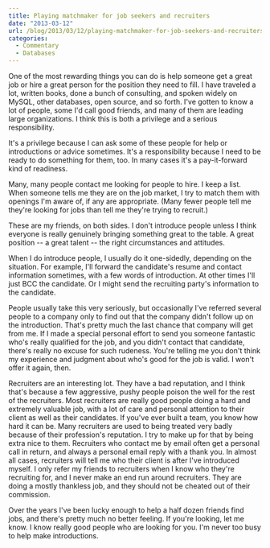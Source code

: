 ```yaml
---
title: Playing matchmaker for job seekers and recruiters
date: "2013-03-12"
url: /blog/2013/03/12/playing-matchmaker-for-job-seekers-and-recruiters/
categories:
  - Commentary
  - Databases
---
```

One of the most rewarding things you can do is help someone get a great job or hire a great person for the position they need to fill. I have traveled a lot, written books, done a bunch of consulting, and spoken widely on MySQL, other databases, open source, and so forth. I've gotten to know a lot of people, some I'd call good friends, and many of them are leading large organizations. I think this is both a privilege and a serious responsibility.

It's a privilege because I can ask some of these people for help or introductions or advice sometimes. It's a responsibility because I need to be ready to do something for them, too. In many cases it's a pay-it-forward kind of readiness.

Many, many people contact me looking for people to hire. I keep a list. When someone tells me they are on the job market, I try to match them with openings I'm aware of, if any are appropriate. (Many fewer people tell me they're looking for jobs than tell me they're trying to recruit.)

These are my friends, on both sides. I don't introduce people unless I think everyone is really genuinely bringing something great to the table. A great position -- a great talent -- the right circumstances and attitudes.

When I do introduce people, I usually do it one-sidedly, depending on the situation. For example, I'll forward the candidate's resume and contact information sometimes, with a few words of introduction. At other times I'll just BCC the candidate. Or I might send the recruiting party's information to the candidate.

People usually take this very seriously, but occasionally I've referred several people to a company only to find out that the company didn't follow up on the introduction. That's pretty much the last chance that company will get from me. If I made a special personal effort to send you someone fantastic who's really qualified for the job, and you didn't contact that candidate, there's really no excuse for such rudeness. You're telling me you don't think my experience and judgment about who's good for the job is valid. I won't offer it again, then.

Recruiters are an interesting lot. They have a bad reputation, and I think that's because a few aggressive, pushy people poison the well for the rest of the recruiters. Most recruiters are really good people doing a hard and extremely valuable job, with a lot of care and personal attention to their client as well as their candidates. If you've ever built a team, you know how hard it can be. Many recruiters are used to being treated very badly because of their profession's reputation. I try to make up for that by being extra nice to them. Recruiters who contact me by email often get a personal call in return, and always a personal email reply with a thank you. In almost all cases, recruiters will tell me who their client is after I've introduced myself. I only refer my friends to recruiters when I know who they're recruiting for, and I never make an end run around recruiters. They are doing a mostly thankless job, and they should not be cheated out of their commission.

Over the years I've been lucky enough to help a half dozen friends find jobs, and there's pretty much no better feeling. If you're looking, let me know. I know really good people who are looking for you. I'm never too busy to help make introductions.


